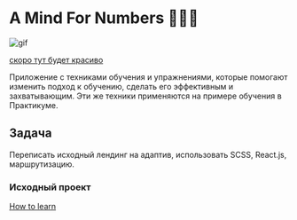 # A Mind For Numbers 💖✨🧠

![gif](https://media.giphy.com/media/mD870BYDd7BW5Q1rCW/giphy.gif)

[скоро тут будет красиво ](https://auroraptor.github.io/a-mind-for-numbers/)

Приложение с техниками обучения и упражнениями, которые помогают изменить подход к обучению, сделать его эффективным и захватывающим. Эти же техники применяются на примере обучения в Практикуме.

## Задача
Переписать исходный лендинг на адаптив, использовать SCSS, React.js, маршрутизацию.


### Исходный проект

[How to learn](https://github.com/auroraptor/how-to-learn)

